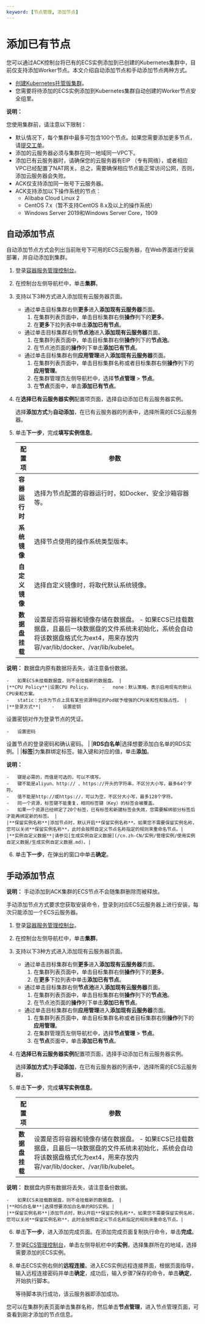 ```yaml
---
keyword: [节点管理, 添加节点]
---
```


# 添加已有节点

您可以通过ACK控制台将已有的ECS实例添加到已创建的Kubernetes集群中，目前仅支持添加Worker节点。本文介绍自动添加节点和手动添加节点两种方式。

-   [创建Kubernetes托管版集群](/cn.zh-CN/Kubernetes集群用户指南/集群/创建集群/创建Kubernetes托管版集群.md)。
-   您需要将待添加的ECS实例添加到Kubernetes集群自动创建的Worker节点安全组里。

**说明：**

您使用集群前，请注意以下限制：

-   默认情况下，每个集群中最多可包含100个节点。如果您需要添加更多节点，请[提交工单](https://selfservice.console.aliyun.com/ticket/createIndex)。
-   添加的云服务器必须与集群在同一地域同一VPC下。
-   添加已有云服务器时，请确保您的云服务器有EIP （专有网络），或者相应VPC已经配置了NAT网关。总之，需要确保相应节点能正常访问公网，否则，添加云服务器会失败。
-   ACK仅支持添加同一账号下云服务器。
-   ACK支持添加以下操作系统的节点：
    -   Alibaba Cloud Linux 2
    -   CentOS 7.x（暂不支持CentOS 8.x及以上的操作系统）
    -   Windows Server 2019和Windows Server Core，1909

## 自动添加节点

自动添加节点方式会列出当前账号下可用的ECS云服务器，在Web界面进行安装部署，并自动添加到集群。

1.  登录[容器服务管理控制台](https://cs.console.aliyun.com)。

2.  在控制台左侧导航栏中，单击**集群**。

3.  支持以下3种方式进入添加现有云服务器页面。

    -   通过单击目标集群右侧**更多**进入**添加现有云服务器**页面。
        1.  在集群列表页面中，单击目标集群右侧**操作**列下的**更多**。
        2.  在**更多**下拉列表中单击**添加已有节点**。
    -   通过单击目标集群右侧**节点池**进入**添加现有云服务器**页面。
        1.  在集群列表页面中，单击目标集群右侧**操作**列下的**节点池**。
        2.  在节点池页面的**操作**列下单击**添加已有节点**。
    -   通过单击目标集群右侧**应用管理**进入**添加现有云服务器**页面。
        1.  在集群列表页面中，单击目标集群名称或者目标集群右侧**操作**列下的**应用管理**。
        2.  在集群管理页左侧导航栏中，选择**节点管理** \> **节点**。
        3.  在**节点**页面中，单击**添加已有节点**。
4.  在**选择已有云服务器实例**配置项页面，选择自动添加已有云服务器实例。

    选择**添加方式**为**自动添加**，在已有云服务器的列表中，选择所需的ECS云服务器。

5.  单击**下一步**，完成**填写实例信息**。

    |配置项|参数|
    |---|--|
    |**容器运行时**|选择为节点配置的容器运行时，如Docker、安全沙箱容器等。|
    |**系统镜像**|选择节点使用的操作系统类型版本。|
    |**自定义镜像**|选择自定义镜像时，将取代默认系统镜像。|
    |**数据盘挂载**|设置是否将容器和镜像存储在数据盘。    -   如果ECS已挂载数据盘，且最后一块数据盘的文件系统未初始化，系统会自动将该数据盘格式化为ext4，用来存放内容/var/lib/docker、/var/lib/kubelet。

**说明：** 数据盘内原有数据将丢失，请注意备份数据。

    -   如果ECS未挂载数据盘，则不会挂载新的数据盘。 |
    |**CPU Policy**|设置CPU Policy。    -   none：默认策略，表示启用现有的默认CPU亲和方案。
    -   static：允许为节点上具有某些资源特征的Pod赋予增强的CPU亲和性和独占性。 |
    |**登录方式**|    -   设置密钥

设置密钥对作为登录节点的凭证。

    -   设置密码

设置节点的登录密码和确认密码。 |
    |**RDS白名单**|选择想要添加白名单的RDS实例。|
    |**标签**|为集群绑定标签。输入键和对应的值，单击**添加**。

**说明：**

    -   键是必需的，而值是可选的，可以不填写。
    -   键不能是aliyun、http:// 、https://开头的字符串，不区分大小写，最多64个字符。
    -   值不能是http://或https://，可以为空，不区分大小写，最多128个字符。
    -   同一个资源，标签键不能重复，相同标签键（Key）的标签会被覆盖。
    -   如果一个资源已经绑定了20个标签，已有标签和新建标签会失效，您需要解绑部分标签后才能再绑定新的标签。 |
    |**保留实例名称**|添加节点时，默认开启**保留实例名称**。如果您不需要保留实例名称，您可以关闭**保留实例名称**，此时会按照自定义节点名称指定的规则来重命名节点。|
    |**实例自定义数据**|请参见[生成实例自定义数据](/cn.zh-CN/实例/管理实例/使用实例自定义数据/生成实例自定义数据.md)。|

6.  单击**下一步**，在弹出的窗口中单击**确定**。


## 手动添加节点

**说明：** 手动添加到ACK集群的ECS节点不会随集群删除而被释放。

手动添加节点方式要求您获取安装命令，登录到对应ECS云服务器上进行安装，每次只能添加一个ECS云服务器。

1.  登录[容器服务管理控制台](https://cs.console.aliyun.com)。

2.  在控制台左侧导航栏中，单击**集群**。

3.  支持以下3种方式进入添加现有云服务器页面。

    -   通过单击目标集群右侧**更多**进入**添加现有云服务器**页面。
        1.  在集群列表页面中，单击目标集群右侧**操作**列下的**更多**。
        2.  在**更多**下拉列表中单击**添加已有节点**。
    -   通过单击目标集群右侧**节点池**进入**添加现有云服务器**页面。
        1.  在集群列表页面中，单击目标集群右侧**操作**列下的**节点池**。
        2.  在节点池页面的**操作**列下单击**添加已有节点**。
    -   通过单击目标集群右侧**应用管理**进入**添加现有云服务器**页面。
        1.  在集群列表页面中，单击目标集群名称或者目标集群右侧**操作**列下的**应用管理**。
        2.  在集群管理页左侧导航栏中，选择**节点管理** \> **节点**。
        3.  在**节点**页面中，单击**添加已有节点**。
4.  在**选择已有云服务器实例**配置项页面，选择手动添加已有云服务器实例。

    选择**添加方式**为**手动添加**，在已有云服务器的列表中，选择所需的ECS云服务器，

5.  单击**下一步**，完成**填写实例信息**。

    |配置项|参数|
    |---|--|
    |**数据盘挂载**|设置是否将容器和镜像存储在数据盘。    -   如果ECS已挂载数据盘，且最后一块数据盘的文件系统未初始化，系统会自动将该数据盘格式化为ext4，用来存放内容/var/lib/docker、/var/lib/kubelet。

**说明：** 数据盘内原有数据将丢失，请注意备份数据。

    -   如果ECS未挂载数据盘，则不会挂载新的数据盘。 |
    |**RDS白名单**|选择想要添加白名单的RDS实例。|
    |**保留实例名称**|添加节点时，默认开启**保留实例名称**。如果您不需要保留实例名称，您可以关闭**保留实例名称**，此时会按照自定义节点名称指定的规则来重命名节点。|

6.  单击**下一步**，进入添加完成页面。在添加完成页面复制执行命令，单击**完成**。

7.  登录[ECS管理控制台](https://ecs.console.aliyun.com/)，单击左侧导航栏中的**实例**，选择集群所在的地域，选择需要添加的ECS实例。

8.  单击ECS实例右侧的**远程连接**。进入ECS实例远程连接界面，根据页面指导，输入远程连接密码并单击**确定**，成功后，输入步骤7保存的命令，单击**确定**，开始执行脚本。

    等待脚本执行成功，该云服务器即添加成功。


您可以在集群列表页面单击集群名称，然后单击**节点管理**，进入节点管理页面，可查看到刚才添加的节点信息。

